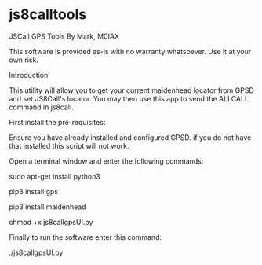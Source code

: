 # js8calltools

JSCall GPS Tools
By Mark, M0IAX

This software is provided as-is with no warranty whatsoever. Use it at your own risk.

Introduction

This utility will allow you to get your current maidenhead locator from GPSD and set JS8Call's locator.
You may then use this app to send the ALLCALL command in js8call.

First install the pre-requisites:

Ensure you have already installed and configured GPSD. if you do not have that installed this script will not work.

Open a terminal window and enter the following commands:

sudo apt-get install python3

pip3 install gps

pip3 install maidenhead


chmod +x js8callgpsUI.py

Finally to run the software enter this command:

./js8callgpsUI.py

